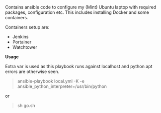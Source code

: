 Contains ansible code to configure my (Mint) Ubuntu laptop with required packages, configuration etc. This includes installing Docker and some containers.

Containers setup are:
- Jenkins
- Portainer
- Watchtower

**Usage**

Extra var is used as this playbook runs against localhost and python apt errors are otherwise seen.

> ansible-playbook local.yml -K -e ansible_python_interpreter=/usr/bin/python

or

> sh go.sh
